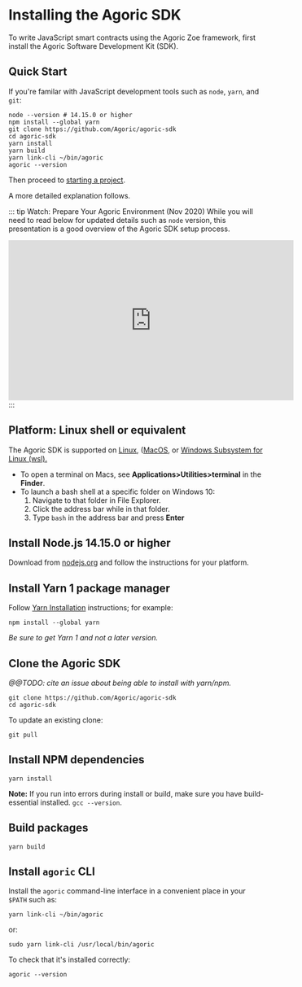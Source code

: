 
# Installing the Agoric SDK

To write JavaScript smart contracts using the Agoric Zoe framework,
first install the Agoric Software Development Kit (SDK).

## Quick Start

If you're familar with JavaScript development tools such as `node`, `yarn`, and `git`:

```shell
node --version # 14.15.0 or higher
npm install --global yarn
git clone https://github.com/Agoric/agoric-sdk
cd agoric-sdk
yarn install
yarn build
yarn link-cli ~/bin/agoric
agoric --version
```

Then proceed to [starting a project](/getting-started/start-a-project.md).

A more detailed explanation follows.

::: tip Watch: Prepare Your Agoric Environment (Nov 2020)
While you will need to read below for updated details such as `node` version,
this presentation is a good overview of the Agoric SDK setup process.
<iframe width="560" height="315" src="https://www.youtube.com/embed/w0By22jYhJA" title="YouTube video player" frameborder="0" allow="accelerometer; autoplay; clipboard-write; encrypted-media; gyroscope; picture-in-picture" allowfullscreen></iframe>
:::

## Platform: Linux shell or equivalent

The Agoric SDK is supported on
<a href="https://en.wikipedia.org/wiki/Linux">Linux</a>,
(<a href="https://www.apple.com/macos/">MacOS</a>, or
<a href="https://docs.microsoft.com/en-us/windows/wsl/">Windows Subsystem for Linux (wsl).</a>

 - To open a terminal on Macs, see **Applications>Utilities>terminal** in the **Finder**.
 - To launch a bash shell at a specific folder on Windows 10:
   1. Navigate to that folder in File Explorer.
   2. Click the address bar while in that folder.
   3. Type <code>bash</code> in the address bar and press <b>Enter</b>


## Install Node.js 14.15.0 or higher

Download from [nodejs.org](https://nodejs.org/) and follow the instructions for your platform.


## Install Yarn 1 package manager

Follow [Yarn Installation](https://classic.yarnpkg.com/en/docs/install)
instructions; for example:

```shell
npm install --global yarn
```

_Be sure to get Yarn 1 and not a later version._

## Clone the Agoric SDK

_@@TODO: cite an issue about being able to install with yarn/npm._

```shell
git clone https://github.com/Agoric/agoric-sdk
cd agoric-sdk
```

To update an existing clone:

```shell
git pull
```

## Install NPM dependencies

```shell
yarn install
```

**Note:** If you run into errors during install or build, make sure you have build-essential installed. `gcc --version`.

## Build packages

```shell
yarn build
```

## Install `agoric` CLI

Install the `agoric` command-line interface in a convenient place in your `$PATH` such as:

```shell
yarn link-cli ~/bin/agoric
```

or:

```shell
sudo yarn link-cli /usr/local/bin/agoric
```

To check that it's installed correctly:

```shell
agoric --version
```
